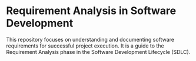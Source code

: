 # Requirement Analysis in Software Development
This repository focuses on understanding and documenting software requirements for successful project execution. It is a guide to the Requirement Analysis phase in the Software Development Lifecycle (SDLC).
